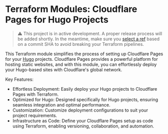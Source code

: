 # Terraform Modules: Cloudflare Pages for Hugo Projects

> :warning: This project is in active development. A proper release process will be added shortly. In the meantime, make sure you [select a ref](https://developer.hashicorp.com/terraform/language/modules/sources#selecting-a-revision) based on a commit SHA to avoid breaking your Terraform pipelines.

This Terraform module simplifies the process of setting up Cloudflare Pages for your [Hugo](https://gohugo.io/) projects. Cloudflare Pages provides a powerful platform for hosting static websites, and with this module, you can effortlessly deploy your Hugo-based sites with Cloudflare's global network.

Key Features:

* Effortless Deployment: Easily deploy your Hugo projects to Cloudflare Pages with Terraform.
* Optimized for Hugo: Designed specifically for Hugo projects, ensuring seamless integration and optimal performance.
* Customization: Customize deployment configurations to suit your project requirements.
* Infrastructure as Code: Define your Cloudflare Pages setup as code using Terraform, enabling versioning, collaboration, and automation.
